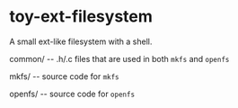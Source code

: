 # toy-ext-filesystem

A small ext-like filesystem with a shell.

common/ -- .h/.c files that are used in both `mkfs` and `openfs`

mkfs/ -- source code for `mkfs`

openfs/ -- source code for `openfs`
